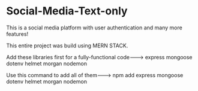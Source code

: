 # Social-Media-Text-only
This is a social media platform with user authentication and many more features!

This entire project was build using MERN STACK.

Add these libraries first for a fully-functional code---> express mongoose dotenv helmet morgan nodemon

Use this command to add all of them---> npm add express mongoose dotenv helmet morgan nodemon
